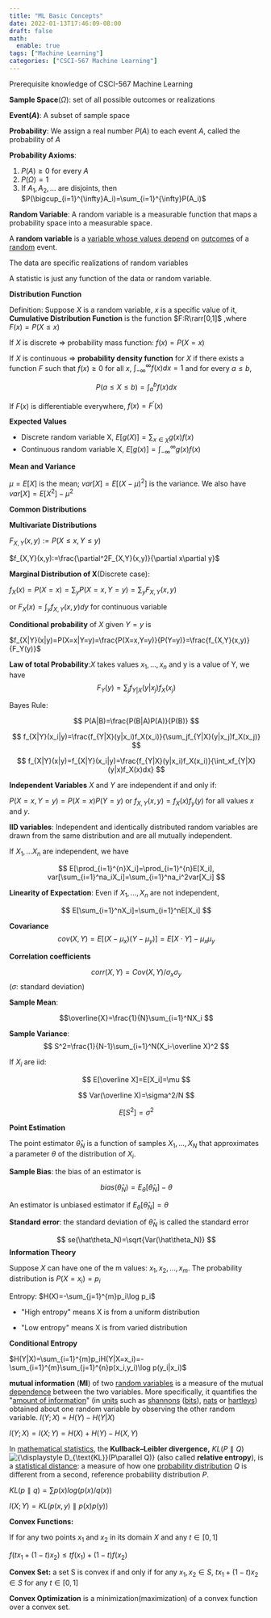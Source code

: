 ```yaml
---
title: "ML Basic Concepts"
date: 2022-01-13T17:46:09-08:00
draft: false
math: 
  enable: true
tags: ["Machine Learning"]
categories: ["CSCI-567 Machine Learning"]
---
```

Prerequisite knowledge of CSCI-567 Machine Learning

<!--more-->

**Sample Space**$(\Omega)$: set of all possible outcomes or realizations

**Event$(A)$**: A subset of sample space

**Probability**: We assign a real number $P(A)$ to each event $A$, called the probability of $A$

**Probability Axioms**:

1. $P(A)\ge0$ for every $A$
2. $P(\Omega)=1$
3. If $A_1, A_2,...$ are disjoints, then $P(\bigcup_{i=1}^{\infty}A_i)=\sum_{i=1}^{\infty}P(A_i)$

**Random Variable**: A random variable is a measurable function that maps a probability space into a measurable space.

A **random variable** is a [variable whose values depend](https://en.wikipedia.org/wiki/Dependent_and_independent_variables) on [outcomes](https://en.wikipedia.org/wiki/Outcome_(probability)) of a [random](https://en.wikipedia.org/wiki/Randomness) event.

The data are specific realizations of random variables

A statistic is just any function of the data or random variable.

**Distribution Function**

Definition: Suppose $X$ is a random variable, $x$ is a specific value of it, **Cumulative Distribution Function** is the function $F:R\rarr[0,1]$ ,where $F(x)=P(X\leq x)$

If $X$ is discrete $\Rightarrow$ probability mass function: $f(x)=P(X=x)$

If $X$ is continuous $\Rightarrow$ **probability density function** for $X$ if there exists a function $F$ such that $f(x)\geq 0$ for all $x$, $\int_{-\infty}^{\infty}f(x)dx=1$ and for every $a\leq b$, 

$$
P(a\leq X\leq b)=\int_a^bf(x)dx
$$

If $F(x)$ is differentiable everywhere, $f(x)=F^\prime(x)$

**Expected Values**

* Discrete random variable X, $E[g(X)]=\sum_{x\in \chi}g(x)f(x)$
* Continuous random variable X, $E[g(x)]=\int_{-\infty}^\infty g(x)f(x)$

**Mean and Variance**

$\mu=E[X]$ is the mean; $var[X]=E[(X-\mu)^2]$ is the variance. We also have $var[X]=E[X^2]-\mu^2$

**Common Distributions**

**Multivariate Distributions**

$F_{X,Y}(x,y):=P(X\leq x,Y\leq y)$

$f_{X,Y}(x,y):=\frac{\partial^2F_{X,Y}(x,y)}{\partial x\partial y}$

**Marginal Distribution of X**(Discrete case):

$f_X(x)=P(X=x)=\sum_yP(X=x,Y=y)=\sum_yF_{X,Y}(x,y)$

or $F_X(x)=\int_yf_{X,Y}(x,y)dy$ for continuous variable

**Conditional probability** of $X$ given $Y=y$ is

$f_{X|Y}(x|y)=P(X=x|Y=y)=\frac{P(X=x,Y=y)}{P(Y=y)}=\frac{f_{X,Y}(x,y)}{F_Y(y)}$

**Law of total Probability**:$X$ takes values $x_1,...,x_n$ and y is a value of Y, we have
$$
F_Y(y)=\sum_jf_{Y|X}(y|x_j)f_X(x_j)
$$

Bayes Rule:

$$
P(A|B)=\frac{P(B|A)P(A)}{P(B)}
$$

$$
f_{X|Y}(x_i|y)=\frac{f_{Y|X}(y|x_i)f_X(x_i)}{\sum_jf_{Y|X}(y|x_j)f_X(x_j)}
$$

$$
f_{X|Y}(x|y)=f_{X|Y}(x_i|y)=\frac{f_{Y|X}(y|x_i)f_X(x_i)}{\int_xf_{Y|X}(y|x)f_X(x)dx}
$$

**Independent Variables** $X$ and $Y$ are independent if and only if:

$P(X=x, Y=y)=P(X=x)P(Y=y)$ or $f_{X,Y}(x,y)=f_X(x)f_y(y)$ for all values $x$ and $y$.

**IID variables**: Independent and identically distributed random variables are drawn from the same distribution and are all mutually independent.

If $X_1,...X_n$ are independent, we have

$$
E[\prod_{i=1}^{n}X_i]=\prod_{i=1}^{n}E[X_i], var[\sum_{i=1}^na_iX_i]=\sum_{i=1}^na_i^2var[X_i]
$$

**Linearity of Expectation**: Even if $X_1,...,X_n$ are not independent,

$$
E[\sum_{i=1}^nX_i]=\sum_{i=1}^nE[X_i]
$$

**Covariance**
$$
cov(X,Y)=E[(X-\mu_x)(Y-\mu_y)]=E[X\cdot Y]-\mu_x\mu_y
$$

**Correlation coefficients**

$$
corr(X,Y)=Cov(X,Y)/\sigma_x\sigma_y $$ 
($\sigma$: standard deviation)

**Sample Mean**:

 $$\overline{X}=\frac{1}{N}\sum_{i=1}^NX_i
$$

**Sample Variance**:
$$
S^2=\frac{1}{N-1}\sum_{i=1}^N(X_i-\overline X)^2
$$

If $X_i$ are iid:

$$
E[\overline X]=E[X_i]=\mu
$$

$$
Var(\overline X)=\sigma^2/N
$$

$$
E[S^2]=\sigma^2
$$

**Point Estimation**

The point estimator $\hat{\theta}_N$ is a function of samples $X_1,...,X_N$ that approximates a parameter $\theta$ of the distribution of $X_i$.

**Sample Bias**: the bias of an estimator is

$$
bias(\hat{\theta}_N)=E_\theta[\hat\theta_N]-\theta
$$

An estimator is unbiased estimator if $E_\theta[\hat\theta_N]=\theta$

**Standard error**: the standard deviation of $\hat\theta_N$ is called the standard error

$$
se(\hat\theta_N)=\sqrt{Var(\hat\theta_N)}
$$
**Information Theory**

Suppose $X$ can have one of the m values: $x_1, x_2,...,x_m$. The probability distribution is $P(X=x_i)=p_i$

Entropy: $H(X)=-\sum_{j=1}^{m}p_i\log p_i$

* "High entropy" means X is from a uniform distribution

* "Low entropy" means X is from varied distribution

**Conditional Entropy**

$H(Y|X)=\sum_{i=1}^{m}p_iH(Y|X=x_i)=-\sum_{i=1}^{m}\sum_{j=1}^{n}p(x_i,y_i)\log p(y_i|x_i)$

**mutual information** (**MI**) of two [random variables](https://en.wikipedia.org/wiki/Random_variable) is a measure of the mutual [dependence](https://en.wikipedia.org/wiki/Statistical_dependence) between the two variables. More specifically, it quantifies the "[amount of information](https://en.wikipedia.org/wiki/Information_content)" (in [units](https://en.wikipedia.org/wiki/Units_of_information) such as [shannons](https://en.wikipedia.org/wiki/Shannon_(unit)) ([bits](https://en.wikipedia.org/wiki/Bit)), [nats](https://en.wikipedia.org/wiki/Nat_(unit)) or [hartleys](https://en.wikipedia.org/wiki/Hartley_(unit))) obtained about one random variable by observing the other random variable. $I(Y;X)=H(Y)-H(Y|X)$

$I(Y;X)=I(X;Y)=H(X)+H(Y)-H(X,Y)$

In [mathematical statistics](https://en.wikipedia.org/wiki/Mathematical_statistics), the **Kullback–Leibler divergence,** $KL(P\parallel Q)$![{\displaystyle D_{\text{KL}}(P\parallel Q)}](https://wikimedia.org/api/rest_v1/media/math/render/svg/039fa82bd08654b4faa2b32ded70c0160554fa07) (also called **relative entropy**), is a [statistical distance](https://en.wikipedia.org/wiki/Statistical_distance): a measure of how one [probability distribution](https://en.wikipedia.org/wiki/Probability_distribution) *Q* is different from a second, reference probability distribution *P*.

$KL(p\parallel q)=\sum p(x)log(p(x)/q(x))$

$I(X;Y)=KL(p(x,y)\parallel p(x)p(y))$

**Convex Functions:**

If for any two points $x_1$ and $x_2$ in its domain $X$ and any $t\in[0,1]$

$f(tx_1+(1-t)x_2)\le tf(x_1)+(1-t)f(x_2)$

**Convex Set:** a set S is convex if and only if for any $x_1, x_2\in S$, $tx_1+(1-t)x_2\in S$ for any $t\in[0,1]$

**Convex Optimization** is a minimization(maximization) of a convex function over a convex set.

